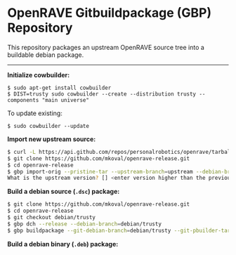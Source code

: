 # OpenRAVE Gitbuildpackage (GBP) Repository #

This repository packages an upstream OpenRAVE source tree into a buildable debian package.

----
**Initialize cowbuilder:**
```
$ sudo apt-get install cowbuilder
$ DIST=trusty sudo cowbuilder --create --distribution trusty --components "main universe"
```
To update existing:
```
$ sudo cowbuilder --update
```

**Import new upstream source:**
```bash
$ curl -L https://api.github.com/repos/personalrobotics/openrave/tarball/master > master.tar.gz
$ git clone https://github.com/mkoval/openrave-release.git
$ cd openrave-release
$ gbp import-orig --pristine-tar --upstream-branch=upstream --debian-branch=debian/trusty ../master.tar.gz
What is the upstream version? [] <enter version higher than the previous>
```

**Build a debian source (`.dsc`) package:**
```bash
$ git clone https://github.com/mkoval/openrave-release.git
$ cd openrave-release
$ git checkout debian/trusty
$ gbp dch --release --debian-branch=debian/trusty
$ gbp buildpackage --git-debian-branch=debian/trusty --git-pbuilder-tar -uc -us
```

**Build a debian binary (`.deb`) package:**
